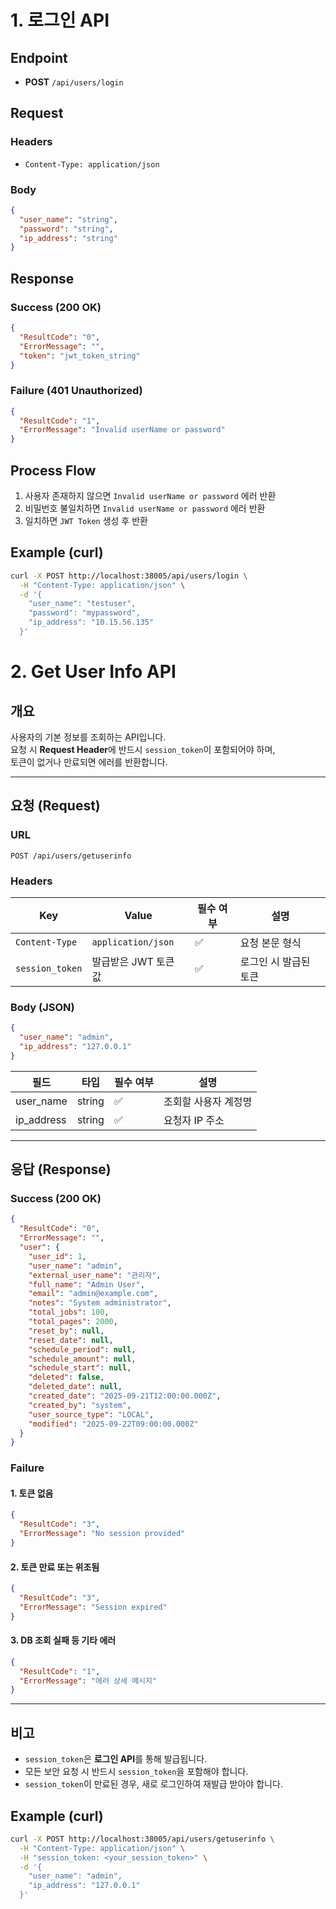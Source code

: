# 1. 로그인 API

## Endpoint
- **POST** `/api/users/login`

## Request
### Headers
- `Content-Type: application/json`

### Body
```json
{
  "user_name": "string",
  "password": "string",
  "ip_address": "string"
}
```

## Response
### Success (200 OK)
```json
{
  "ResultCode": "0",
  "ErrorMessage": "",
  "token": "jwt_token_string"
}
```

### Failure (401 Unauthorized)
```json
{
  "ResultCode": "1",
  "ErrorMessage": "Invalid userName or password"
}
```

## Process Flow
1. 사용자 존재하지 않으면 `Invalid userName or password` 에러 반환
2. 비밀번호 불일치하면 `Invalid userName or password` 에러 반환
3. 일치하면 `JWT Token` 생성 후 반환

## Example (curl)
```bash
curl -X POST http://localhost:38005/api/users/login \
  -H "Content-Type: application/json" \
  -d '{
    "user_name": "testuser",
    "password": "mypassword",
    "ip_address": "10.15.56.135"
  }'
```

# 2. Get User Info API

## 개요
사용자의 기본 정보를 조회하는 API입니다.  
요청 시 **Request Header**에 반드시 `session_token`이 포함되어야 하며,  
토큰이 없거나 만료되면 에러를 반환합니다.

---


## 요청 (Request)

### URL
```
POST /api/users/getuserinfo
```

### Headers
| Key            | Value                  | 필수 여부 | 설명 |
|----------------|------------------------|-----------|------|
| `Content-Type` | `application/json`     | ✅        | 요청 본문 형식 |
| `session_token`| 발급받은 JWT 토큰 값   | ✅        | 로그인 시 발급된 토큰 |

### Body (JSON)
```json
{
  "user_name": "admin",
  "ip_address": "127.0.0.1"
}
```


| 필드        | 타입   | 필수 여부 | 설명                |
|-------------|--------|-----------|---------------------|
| user_name   | string | ✅        | 조회할 사용자 계정명 |
| ip_address  | string | ✅        | 요청자 IP 주소       |

---

## 응답 (Response)

### Success (200 OK)
```json
{
  "ResultCode": "0",
  "ErrorMessage": "",
  "user": {
    "user_id": 1,
    "user_name": "admin",
    "external_user_name": "관리자",
    "full_name": "Admin User",
    "email": "admin@example.com",
    "notes": "System administrator",
    "total_jobs": 100,
    "total_pages": 2000,
    "reset_by": null,
    "reset_date": null,
    "schedule_period": null,
    "schedule_amount": null,
    "schedule_start": null,
    "deleted": false,
    "deleted_date": null,
    "created_date": "2025-09-21T12:00:00.000Z",
    "created_by": "system",
    "user_source_type": "LOCAL",
    "modified": "2025-09-22T09:00:00.000Z"
  }
}
```

### Failure

#### 1. 토큰 없음
```json
{
  "ResultCode": "3",
  "ErrorMessage": "No session provided"
}
```

#### 2. 토큰 만료 또는 위조됨
```json
{
  "ResultCode": "3",
  "ErrorMessage": "Session expired"
}
```

#### 3. DB 조회 실패 등 기타 에러
```json
{
  "ResultCode": "1",
  "ErrorMessage": "에러 상세 메시지"
}
```

---

## 비고
- `session_token`은 **로그인 API**를 통해 발급됩니다.  
- 모든 보안 요청 시 반드시 `session_token`을 포함해야 합니다.  
- `session_token`이 만료된 경우, 새로 로그인하여 재발급 받아야 합니다.  

## Example (curl)
```bash
curl -X POST http://localhost:38005/api/users/getuserinfo \
  -H "Content-Type: application/json" \
  -H "session_token: <your_session_token>" \
  -d '{
    "user_name": "admin",
    "ip_address": "127.0.0.1"
  }'
```
